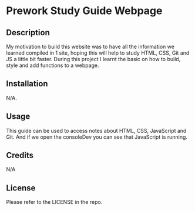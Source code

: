 # Prework Study Guide Webpage

## Description
My motivation to build this website was to have all the information we learned compiled in 1 site, hoping this will help to study HTML, CSS, Git and JS a little bit faster.
During this project I learnt the basic on how to build, style and add functions to a webpage.


## Installation

N/A.

## Usage

This guide can be used to access notes about HTML, CSS, JavaScript and Git. And if we open the consoleDev you can see that JavaScript is running.




## Credits

N/A

## License

Please refer to the LICENSE in the repo.

